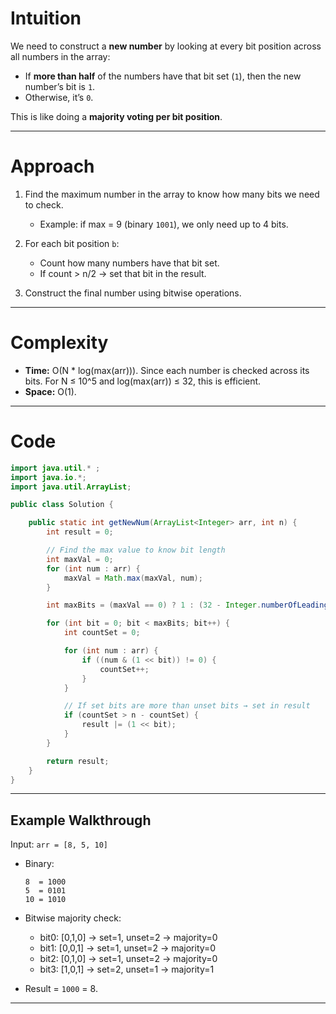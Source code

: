# Intuition

We need to construct a **new number** by looking at every bit position across all numbers in the array:

* If **more than half** of the numbers have that bit set (`1`), then the new number’s bit is `1`.
* Otherwise, it’s `0`.

This is like doing a **majority voting per bit position**.

---

# Approach

1. Find the maximum number in the array to know how many bits we need to check.

   * Example: if max = 9 (binary `1001`), we only need up to 4 bits.
2. For each bit position `b`:

   * Count how many numbers have that bit set.
   * If count > n/2 → set that bit in the result.
3. Construct the final number using bitwise operations.

---

# Complexity

* **Time:** O(N \* log(max(arr))).
  Since each number is checked across its bits.
  For N ≤ 10^5 and log(max(arr)) ≤ 32, this is efficient.
* **Space:** O(1).

---

# Code

```java
import java.util.* ;
import java.io.*; 
import java.util.ArrayList;

public class Solution {

    public static int getNewNum(ArrayList<Integer> arr, int n) {
        int result = 0;

        // Find the max value to know bit length
        int maxVal = 0;
        for (int num : arr) {
            maxVal = Math.max(maxVal, num);
        }

        int maxBits = (maxVal == 0) ? 1 : (32 - Integer.numberOfLeadingZeros(maxVal));

        for (int bit = 0; bit < maxBits; bit++) {
            int countSet = 0;

            for (int num : arr) {
                if ((num & (1 << bit)) != 0) {
                    countSet++;
                }
            }

            // If set bits are more than unset bits → set in result
            if (countSet > n - countSet) {
                result |= (1 << bit);
            }
        }

        return result;
    }
}
```

---

## Example Walkthrough

Input: `arr = [8, 5, 10]`

* Binary:

  ```
  8  = 1000
  5  = 0101
  10 = 1010
  ```
* Bitwise majority check:

  * bit0: \[0,1,0] → set=1, unset=2 → majority=0
  * bit1: \[0,0,1] → set=1, unset=2 → majority=0
  * bit2: \[0,1,0] → set=1, unset=2 → majority=0
  * bit3: \[1,0,1] → set=2, unset=1 → majority=1
* Result = `1000` = 8. 

---

